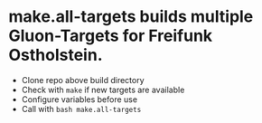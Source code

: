 # make.all-targets builds multiple Gluon-Targets for Freifunk Ostholstein.
* Clone repo above build directory
* Check with `make` if new targets are available
* Configure variables before use
* Call with `bash make.all-targets`
